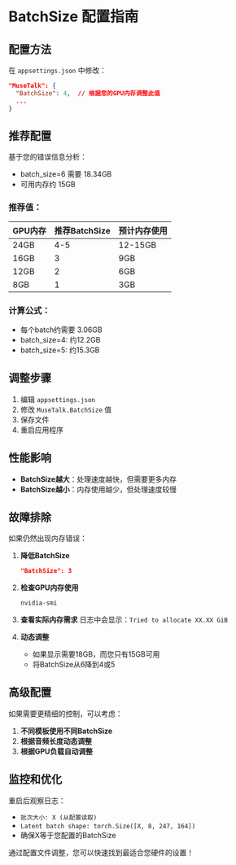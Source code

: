 # BatchSize 配置指南

## 配置方法

在 `appsettings.json` 中修改：

```json
"MuseTalk": {
  "BatchSize": 4,  // 根据您的GPU内存调整此值
  ...
}
```

## 推荐配置

基于您的错误信息分析：
- batch_size=6 需要 18.34GB
- 可用内存约 15GB

### 推荐值：

| GPU内存 | 推荐BatchSize | 预计内存使用 |
|---------|---------------|--------------|
| 24GB    | 4-5           | 12-15GB      |
| 16GB    | 3             | 9GB          |
| 12GB    | 2             | 6GB          |
| 8GB     | 1             | 3GB          |

### 计算公式：
- 每个batch约需要 3.06GB
- batch_size=4: 约12.2GB
- batch_size=5: 约15.3GB

## 调整步骤

1. 编辑 `appsettings.json`
2. 修改 `MuseTalk.BatchSize` 值
3. 保存文件
4. 重启应用程序

## 性能影响

- **BatchSize越大**：处理速度越快，但需要更多内存
- **BatchSize越小**：内存使用越少，但处理速度较慢

## 故障排除

如果仍然出现内存错误：

1. **降低BatchSize**
   ```json
   "BatchSize": 3
   ```

2. **检查GPU内存使用**
   ```cmd
   nvidia-smi
   ```

3. **查看实际内存需求**
   日志中会显示：`Tried to allocate XX.XX GiB`

4. **动态调整**
   - 如果显示需要18GB，而您只有15GB可用
   - 将BatchSize从6降到4或5

## 高级配置

如果需要更精细的控制，可以考虑：

1. **不同模板使用不同BatchSize**
2. **根据音频长度动态调整**
3. **根据GPU负载自动调整**

## 监控和优化

重启后观察日志：
- `批次大小: X (从配置读取)`
- `Latent batch shape: torch.Size([X, 8, 247, 164])`
- 确保X等于您配置的BatchSize

通过配置文件调整，您可以快速找到最适合您硬件的设置！